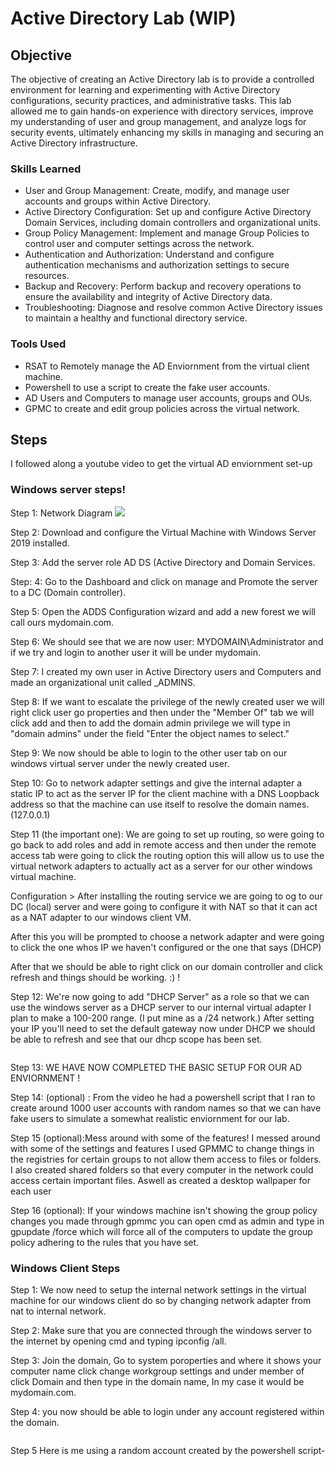 # Active Directory Lab (WIP)



## Objective
The objective of creating an Active Directory lab is to provide a controlled environment for learning and experimenting with Active Directory configurations, security practices, and administrative tasks. This lab allowed me to gain hands-on experience with directory services, improve my understanding of user and group management, and analyze logs for security events, ultimately enhancing my skills in managing and securing an Active Directory infrastructure.

### Skills Learned
- User and Group Management: Create, modify, and manage user accounts and groups within Active Directory.
- Active Directory Configuration: Set up and configure Active Directory Domain Services, including domain controllers and organizational units.
- Group Policy Management: Implement and manage Group Policies to control user and computer settings across the network.
- Authentication and Authorization: Understand and configure authentication mechanisms and authorization settings to secure resources.
- Backup and Recovery: Perform backup and recovery operations to ensure the availability and integrity of Active Directory data.
- Troubleshooting: Diagnose and resolve common Active Directory issues to maintain a healthy and functional directory service.

### Tools Used
- RSAT to Remotely manage the AD Enviornment from the virtual client machine.
- Powershell to use a script to create the fake user accounts.
- AD Users and Computers to manage user accounts, groups and OUs.
- GPMC to create and edit group policies across the virtual network. 

## Steps
I followed along a youtube video to get the virtual AD enviornment set-up 
### Windows server steps!
 Step 1: Network Diagram ![](https://i.imgur.com/a8KCLM9.png)
 
 Step 2: Download and configure the Virtual Machine with Windows Server 2019 installed.  <img src="Pictures/Windows server Internal adapter.PNG" class="img-responsive" alt=""> <img src="Pictures/Windows server NAT adapter.PNG" class="img-responsive" alt="">
 
 Step 3: Add the server role AD DS (Active Directory and Domain Services.<img src="Pictures/addroles.PNG" class="img-responsive" alt=""> <img src="Pictures/AD DS.PNG" class="img-responsive" alt="">
 
 Step: 4: Go to the Dashboard and click on manage and Promote the server to a DC (Domain controller). <img src="Pictures/domain controller setup.PNG" class="img-responsive" alt="">
 
 Step 5: Open the ADDS Configuration wizard and add a new forest we will call ours mydomain.com.<img src="Pictures/mydomain.PNG" class="img-responsive" alt="">
 
Step 6: We should see that we are now user: MYDOMAIN\Administrator and if we try and login to another user it will be under mydomain.<img src="Pictures/under a domain.PNG" class="img-responsive" alt="">

Step 7: I created my own user in Active Directory users and Computers and made an organizational unit called _ADMINS.<img src="Pictures/create user in OU.PNG" class="img-responsive" alt="">

Step 8: If we want to escalate the privilege of the newly created user we will right click user go properties and then under the "Member Of" tab we will click add and then to add the domain admin privilege we will type in "domain admins" under the field "Enter the object names to select." 
<img src="Pictures/a-graeseadmin.PNG" class="img-responsive" alt="">

Step 9: We now should be able to login to the other user tab on our windows virtual server under the newly created user. <img src="Pictures/login1.PNG" class="img-responsive" alt="">

Step 10: Go to network adapter settings and give the internal adapter a static IP to act as the server IP for the client machine with a DNS Loopback address so that the machine can use itself to resolve the domain names. (127.0.0.1)<img src="Pictures/setting up internal adapter.PNG" class="img-responsive" alt="">

Step 11 (the important one): We are going to set up routing, so were going to go back to add roles and add in remote access and then under the remote access tab were going to click the routing option this will allow us to use the virtual network adapters to actually act as a server for our other windows virtual machine.
<img src="Pictures/setting up routing.PNG" class="img-responsive" alt="">


Configuration > After installing the routing service we are going to og to our DC (local) server and were going to configure it with NAT so that it can act as a NAT adapter to our windows client VM.<img src="Pictures/routing.PNG" class="img-responsive" alt=""> 

After this you will be prompted to choose a network adapter and were going to click the one whos IP we haven't configured or the one that says (DHCP)<img src="Pictures/internet interface.PNG" class="img-responsive" alt=""> 

After that we should be able to right click on our domain controller and click refresh and things should be working. :) ! 
<img src="Pictures/routing-success.PNG" class="img-responsive" alt="">




Step 12: We're now going to add "DHCP Server" as a role so that we can use the windows server as a DHCP server to our internal virtual adapter I plan to make a 100-200 range. (I put mine as a /24 network.) After setting your IP you'll need to set the default gateway now under DHCP we should be able to refresh and see that our dhcp scope has been set. <img src="Pictures/dhcp.PNG" class="img-responsive" alt="">
<img src="Pictures/100-200.PNG" class="img-responsive" alt="">
<img src="Pictures/defaultgateway.PNG" class="img-responsive" alt="">

<img src="Pictures/Ipv4.PNG" class="img-responsive" alt="">


Step 13: WE HAVE NOW COMPLETED THE BASIC SETUP FOR OUR AD ENVIORNMENT !




Step 14: (optional) : From the video he had a powershell script that I ran to create around 1000 user accounts with random names so that we can have fake users to simulate a somewhat realistic enviornment for our lab.<img src="Pictures/pshell script.PNG" class="img-responsive" alt="">

Step 15 (optional):Mess around with some of the features! I messed around with some of the settings and features I used GPMMC to change things in the registries for certain groups to not allow them access to files or folders. I also created shared folders so that every computer in the network could access certain important files. Aswell as created a desktop wallpaper for each user
<img src="Pictures/change desktop gorup policy.PNG" class="img-responsive" alt="">

Step 16 (optional): If your windows machine isn't showing the group policy changes you made through gpmmc you can open cmd as admin and type in gpupdate /force which will force all of the computers to update the group policy adhering to the rules that you have set. <img src="Pictures/gpupdate force.PNG" class="img-responsive" alt="">

### Windows Client Steps 

Step 1: We now need to setup the internal network settings in the virtual machine for our windows client do so by changing network adapter from nat to internal network. <img src="Pictures/inet windows client.PNG" class="img-responsive" alt="">

Step 2: Make sure that you are connected through the windows server to the internet by opening cmd and typing ipconfig /all. <img src="Pictures/windows ipconfig.PNG" class="img-responsive" alt="">

Step 3: Join the domain, Go to system poroperties and where it shows your computer name click change workgroup settings and under member of click Domain and then type in the domain name, In my case it would be mydomain.com. <img src="Pictures/change client to be inside of domain.PNG" class="img-responsive" alt="">

Step 4: you now should be able to login under any account registered within the domain.

<img src="Pictures/domain successful.PNG" class="img-responsive" alt="">


Step 5 Here is me using a random account created by the powershell script- <img src="Pictures/abonivita.PNG" class="img-responsive" alt="">



